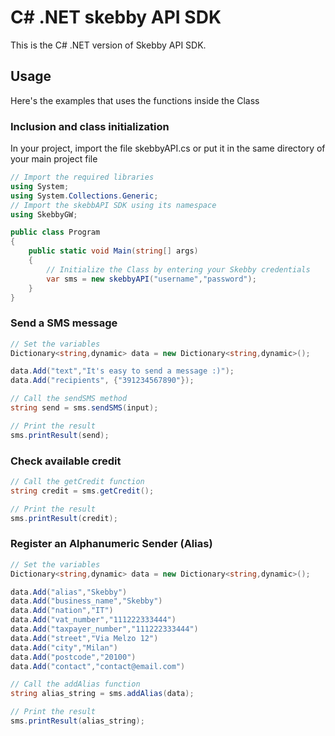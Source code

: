 # C# .NET skebby API SDK

This is the C# .NET version of Skebby API SDK.

## Usage

Here's the examples that uses the functions inside the Class

### Inclusion and class initialization
In your project, import the file skebbyAPI.cs or put it in the same directory of your main project file

```C#
// Import the required libraries
using System;
using System.Collections.Generic;
// Import the skebbAPI SDK using its namespace
using SkebbyGW;

public class Program 
{ 
	public static void Main(string[] args)
	{
		// Initialize the Class by entering your Skebby credentials
		var sms = new skebbyAPI("username","password");
	}
}
```

### Send a SMS message
```C#
// Set the variables
Dictionary<string,dynamic> data = new Dictionary<string,dynamic>();

data.Add("text","It's easy to send a message :)");
data.Add("recipients", {"391234567890"});

// Call the sendSMS method
string send = sms.sendSMS(input);

// Print the result
sms.printResult(send);
```

### Check available credit
```C#
// Call the getCredit function
string credit = sms.getCredit();

// Print the result
sms.printResult(credit);
```

### Register an Alphanumeric Sender (Alias)
```C#
// Set the variables
Dictionary<string,dynamic> data = new Dictionary<string,dynamic>();

data.Add("alias","Skebby")
data.Add("business_name","Skebby")
data.Add("nation","IT")
data.Add("vat_number","111222333444")
data.Add("taxpayer_number","111222333444") 
data.Add("street","Via Melzo 12")
data.Add("city","Milan")
data.Add("postcode","20100")
data.Add("contact","contact@email.com")

// Call the addAlias function
string alias_string = sms.addAlias(data);

// Print the result
sms.printResult(alias_string);
```
